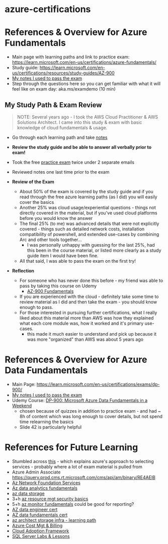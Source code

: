 # azure-certifications

# References & Overview for Azure Fundamentals
- Main page with learning paths and link to practice exam: https://learn.microsoft.com/en-us/certifications/azure-fundamentals/ 
- Study guide: https://learn.microsoft.com/en-us/certifications/resources/study-guides/AZ-900 
- [My notes I used to pass the exam](./AZ-900%20Azure%20Fundamentals.md)
- Step through the questions here so you can get familiar with what it will feel like on exam day: aka.ms/examdemo (10 min)

## My Study Path & Exam Review 
> NOTE: Several years ago - I took the AWS Cloud Practitioner & AWS Solutions Architect. I came into this study & exam with basic knowledge of cloud fundamentals & usage. 
- Go through each learning path and take [notes](./AZ-900%20Azure%20Fundamentals.md)
- **Review the study guide and be able to answer all verbally prior to exam!**
- Took the free [practice exam](https://learn.microsoft.com/en-us/certifications/exams/az-900/practice/assessment?assessment-type=practice&assessmentId=23) twice under 2 separate emails
- Reviewed notes one last time prior to the exam

- **Review of the Exam** 
  - About 50% of the exam is covered by the study guide and if you read through the free azure learning paths (as I did) you will easily cover the basics
  - Another 25% was cloud usage/experiential questions - things not directly covered in the material, but if you've used cloud platforms before you would know the answer 
  - The final 25% (to me) was advanced details that were not explicitly covered - things such as detailed network costs, installation compatibility of powershell, and extended use-cases by combining Arc and other tools together... 
    - I was personally unhappy with guessing for the last 25%, had this been in the course material, or listed more clearly as a study guide item I would have been fine. 
  - All that said, I was able to pass the exam on the first try! 

- **Reflection** 
  - For someone who has never done this before - my friend was able to pass by taking this course on Udemy
    - [AZ-900 Fundamentals](https://www.udemy.com/course/azure-certification-az-900-azure-fundamentals/?start=0) 
  - If you are experienced with the cloud - definitely take some time to review material as I did and then take the exam - you should know enough to pass. 
  - For those interested in pursuing further certifications, what I really liked about this material more than AWS was how they explained what each core module was, how it worked and it's primary use-cases.
    - this made it much easier to understand and pick up because it was more "organized" than AWS was about 5 years ago 

# References & Overview for Azure Data Fundamentals
- Main Page: https://learn.microsoft.com/en-us/certifications/exams/dp-900/ 
- [My notes I used to pass the exam](./DP-900%20Azure%20Data%20Fundamentals.md)
- Udemy Course: [DP-900: Microsoft Azure Data Fundamentals in a Weekend](https://www.udemy.com/course/dp-900-azure-data-fundamentals-certification/) 
  - chosen because of quizzes in addition to practice exam - and had ~ 8h of content which was long enough to cover details, but not spend time relearning the basics 
  - Slide 42 is particularly helpful 

# References for Future Learning 
- Stumbled across [this](https://learn.microsoft.com/en-us/azure/architecture/guide/technology-choices/technology-choices-overview) - which explains azure's approach to selecting services - probably where a lot of exam material is pulled from 
- Azure Admin Associate https://query.prod.cms.rt.microsoft.com/cms/api/am/binary/RE4AElB  
- [Az Network Foundation Services](https://learn.microsoft.com/en-us/training/paths/intro-to-azure-network-foundation-services/) 
- [Az data analytics fundamentals](https://learn.microsoft.com/en-us/training/paths/azure-data-fundamentals-explore-data-warehouse-analytics/)
- [az data storage](https://learn.microsoft.com/en-us/training/paths/store-data-in-azure/) 
- 3+h [az resource mgt security basics](https://learn.microsoft.com/en-us/training/paths/implement-resource-mgmt-security/)
- 5+h [az monitor fundamentals](https://learn.microsoft.com/en-us/training/paths/monitor-usage-performance-availability-resources-azure-monitor/) could be good for reporting?
- [AZ data engineer cert](https://learn.microsoft.com/en-us/certifications/azure-data-engineer/)
- [AZ data fundamentals cert](https://learn.microsoft.com/en-us/certifications/azure-data-fundamentals/?WT.mc_id=Azure_blog-wwl) 
- [az architect storage infra - learning path](https://learn.microsoft.com/en-us/training/paths/architect-storage-infrastructure/?source=recommendations)
- [Azure Cost Mgt & Billing](https://learn.microsoft.com/en-us/training/paths/control-spending-manage-bills/)
- [Cloud Adoption Framework](https://learn.microsoft.com/en-us/azure/cloud-adoption-framework/ready/) 
- [SQL Server Labs & Lessons](https://microsoft.github.io/sqlworkshops/?WT.mc_id=azuresql4beg_azuresql-ch9-code)